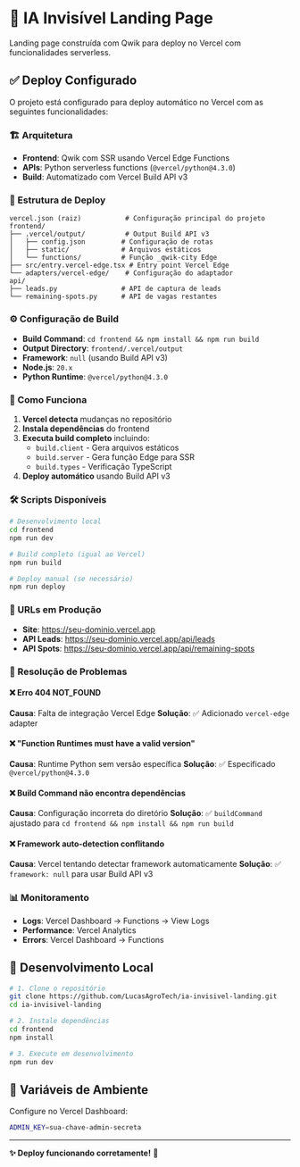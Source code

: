 # 🚀 IA Invisível Landing Page

Landing page construída com Qwik para deploy no Vercel com funcionalidades serverless.

## ✅ Deploy Configurado

O projeto está configurado para deploy automático no Vercel com as seguintes funcionalidades:

### 🏗️ Arquitetura
- **Frontend**: Qwik com SSR usando Vercel Edge Functions
- **APIs**: Python serverless functions (`@vercel/python@4.3.0`)
- **Build**: Automatizado com Vercel Build API v3

### 📁 Estrutura de Deploy
```
vercel.json (raiz)           # Configuração principal do projeto
frontend/
├── .vercel/output/          # Output Build API v3
│   ├── config.json         # Configuração de rotas
│   ├── static/             # Arquivos estáticos
│   └── functions/          # Função _qwik-city Edge
├── src/entry.vercel-edge.tsx # Entry point Vercel Edge
└── adapters/vercel-edge/    # Configuração do adaptador
api/
├── leads.py                # API de captura de leads
└── remaining-spots.py      # API de vagas restantes
```

### ⚙️ Configuração de Build
- **Build Command**: `cd frontend && npm install && npm run build`
- **Output Directory**: `frontend/.vercel/output`
- **Framework**: `null` (usando Build API v3)
- **Node.js**: `20.x`
- **Python Runtime**: `@vercel/python@4.3.0`

### 🔄 Como Funciona
1. **Vercel detecta** mudanças no repositório
2. **Instala dependências** do frontend
3. **Executa build completo** incluindo:
   - `build.client` - Gera arquivos estáticos
   - `build.server` - Gera função Edge para SSR
   - `build.types` - Verificação TypeScript
4. **Deploy automático** usando Build API v3

### 🛠️ Scripts Disponíveis
```bash
# Desenvolvimento local
cd frontend
npm run dev

# Build completo (igual ao Vercel)
npm run build

# Deploy manual (se necessário)
npm run deploy
```

### 🔗 URLs em Produção
- **Site**: https://seu-dominio.vercel.app
- **API Leads**: https://seu-dominio.vercel.app/api/leads
- **API Spots**: https://seu-dominio.vercel.app/api/remaining-spots

### 🚨 Resolução de Problemas

#### ❌ Erro 404 NOT_FOUND
**Causa**: Falta de integração Vercel Edge
**Solução**: ✅ Adicionado `vercel-edge` adapter

#### ❌ "Function Runtimes must have a valid version"
**Causa**: Runtime Python sem versão específica
**Solução**: ✅ Especificado `@vercel/python@4.3.0`

#### ❌ Build Command não encontra dependências
**Causa**: Configuração incorreta do diretório
**Solução**: ✅ `buildCommand` ajustado para `cd frontend && npm install && npm run build`

#### ❌ Framework auto-detection conflitando
**Causa**: Vercel tentando detectar framework automaticamente
**Solução**: ✅ `framework: null` para usar Build API v3

### 📊 Monitoramento
- **Logs**: Vercel Dashboard → Functions → View Logs
- **Performance**: Vercel Analytics
- **Errors**: Vercel Dashboard → Functions

## 🔧 Desenvolvimento Local

```bash
# 1. Clone o repositório
git clone https://github.com/LucasAgroTech/ia-invisivel-landing.git
cd ia-invisivel-landing

# 2. Instale dependências
cd frontend
npm install

# 3. Execute em desenvolvimento
npm run dev
```

## 📝 Variáveis de Ambiente

Configure no Vercel Dashboard:
```bash
ADMIN_KEY=sua-chave-admin-secreta
```

---

**✨ Deploy funcionando corretamente!** 🎉